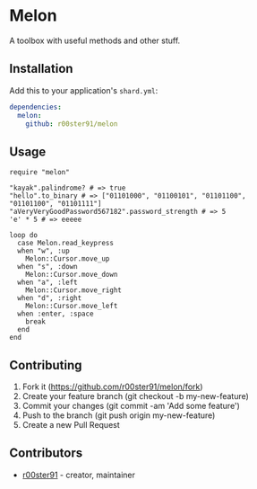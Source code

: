# Melon

A toolbox with useful methods and other stuff.

## Installation

Add this to your application's `shard.yml`:

```yaml
dependencies:
  melon:
    github: r00ster91/melon
```

## Usage

```Crystal
require "melon"

"kayak".palindrome? # => true
"hello".to_binary # => ["01101000", "01100101", "01101100", "01101100", "01101111"]
"aVeryVeryGoodPassword567182".password_strength # => 5
'e' * 5 # => eeeee

loop do
  case Melon.read_keypress
  when "w", :up
    Melon::Cursor.move_up
  when "s", :down
    Melon::Cursor.move_down
  when "a", :left
    Melon::Cursor.move_right
  when "d", :right
    Melon::Cursor.move_left
  when :enter, :space
    break
  end
end
```

## Contributing

1. Fork it (https://github.com/r00ster91/melon/fork)
2. Create your feature branch (git checkout -b my-new-feature)
3. Commit your changes (git commit -am 'Add some feature')
4. Push to the branch (git push origin my-new-feature)
5. Create a new Pull Request

## Contributors

- [r00ster91](https://github.com/r00ster91) - creator, maintainer
